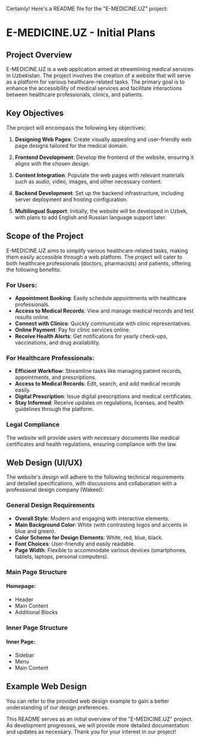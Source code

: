 Certainly! Here's a README file for the "E-MEDICINE.UZ" project:

# E-MEDICINE.UZ - Initial Plans

## Project Overview

E-MEDICINE.UZ is a web application aimed at streamlining medical services in Uzbekistan. The project involves the creation of a website that will serve as a platform for various healthcare-related tasks. The primary goal is to enhance the accessibility of medical services and facilitate interactions between healthcare professionals, clinics, and patients.

## Key Objectives

The project will encompass the following key objectives:

1. **Designing Web Pages**: Create visually appealing and user-friendly web page designs tailored for the medical domain.

2. **Frontend Development**: Develop the frontend of the website, ensuring it aligns with the chosen design.

3. **Content Integration**: Populate the web pages with relevant materials such as audio, video, images, and other necessary content.

4. **Backend Development**: Set up the backend infrastructure, including server deployment and hosting configuration.

5. **Multilingual Support**: Initially, the website will be developed in Uzbek, with plans to add English and Russian language support later.

## Scope of the Project

E-MEDICINE.UZ aims to simplify various healthcare-related tasks, making them easily accessible through a web platform. The project will cater to both healthcare professionals (doctors, pharmacists) and patients, offering the following benefits:

### For Users:

- **Appointment Booking**: Easily schedule appointments with healthcare professionals.
- **Access to Medical Records**: View and manage medical records and test results online.
- **Connect with Clinics**: Quickly communicate with clinic representatives.
- **Online Payment**: Pay for clinic services online.
- **Receive Health Alerts**: Get notifications for yearly check-ups, vaccinations, and drug availability.

### For Healthcare Professionals:

- **Efficient Workflow**: Streamline tasks like managing patient records, appointments, and prescriptions.
- **Access to Medical Records**: Edit, search, and add medical records easily.
- **Digital Prescription**: Issue digital prescriptions and medical certificates.
- **Stay Informed**: Receive updates on regulations, licenses, and health guidelines through the platform.

### Legal Compliance

The website will provide users with necessary documents like medical certificates and health regulations, ensuring compliance with the law.

## Web Design (UI/UX)

The website's design will adhere to the following technical requirements and detailed specifications, with discussions and collaboration with a professional design company (Wakeel):

### General Design Requirements

- **Overall Style**: Modern and engaging with interactive elements.
- **Main Background Color**: White (with contrasting logos and accents in blue and green).
- **Color Scheme for Design Elements**: White, red, blue, black.
- **Font Choices**: User-friendly and easily readable.
- **Page Width**: Flexible to accommodate various devices (smartphones, tablets, laptops, personal computers).

### Main Page Structure

#### Homepage:

- Header
- Main Content
- Additional Blocks

### Inner Page Structure

#### Inner Page:

- Sidebar
- Menu
- Main Content

## Example Web Design

You can refer to the provided web design example to gain a better understanding of our design preferences.

This README serves as an initial overview of the "E-MEDICINE.UZ" project. As development progresses, we will provide more detailed documentation and updates as necessary. Thank you for your interest in our project!
